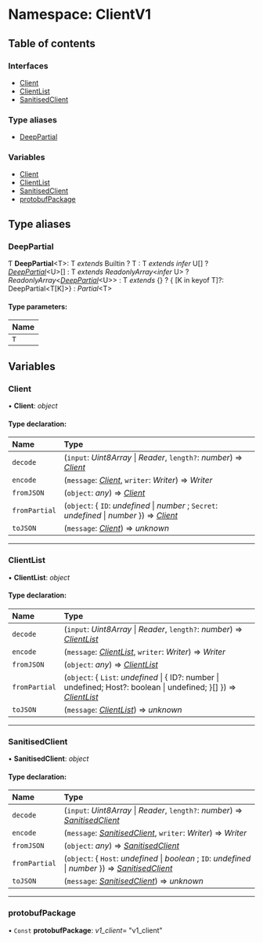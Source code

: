 # Namespace: ClientV1

## Table of contents

### Interfaces

- [Client](../interfaces/clientv1.client.md)
- [ClientList](../interfaces/clientv1.clientlist.md)
- [SanitisedClient](../interfaces/clientv1.sanitisedclient.md)

### Type aliases

- [DeepPartial](clientv1.md#deeppartial)

### Variables

- [Client](clientv1.md#client)
- [ClientList](clientv1.md#clientlist)
- [SanitisedClient](clientv1.md#sanitisedclient)
- [protobufPackage](clientv1.md#protobufpackage)

## Type aliases

### DeepPartial

Ƭ **DeepPartial**<T\>: T *extends* Builtin ? T : T *extends* *infer* U[] ? [*DeepPartial*](clientv1.md#deeppartial)<U\>[] : T *extends* *ReadonlyArray*<*infer* U\> ? *ReadonlyArray*<[*DeepPartial*](clientv1.md#deeppartial)<U\>\> : T *extends* {} ? { [K in keyof T]?: DeepPartial<T[K]\>} : *Partial*<T\>

#### Type parameters:

Name |
:------ |
`T` |

## Variables

### Client

• **Client**: *object*

#### Type declaration:

Name | Type |
:------ | :------ |
`decode` | (`input`: *Uint8Array* \| *Reader*, `length?`: *number*) => [*Client*](clientv1.md#client) |
`encode` | (`message`: [*Client*](clientv1.md#client), `writer`: *Writer*) => *Writer* |
`fromJSON` | (`object`: *any*) => [*Client*](clientv1.md#client) |
`fromPartial` | (`object`: { `ID`: *undefined* \| *number* ; `Secret`: *undefined* \| *number*  }) => [*Client*](clientv1.md#client) |
`toJSON` | (`message`: [*Client*](clientv1.md#client)) => *unknown* |

___

### ClientList

• **ClientList**: *object*

#### Type declaration:

Name | Type |
:------ | :------ |
`decode` | (`input`: *Uint8Array* \| *Reader*, `length?`: *number*) => [*ClientList*](clientv1.md#clientlist) |
`encode` | (`message`: [*ClientList*](clientv1.md#clientlist), `writer`: *Writer*) => *Writer* |
`fromJSON` | (`object`: *any*) => [*ClientList*](clientv1.md#clientlist) |
`fromPartial` | (`object`: { `List`: *undefined* \| { ID?: number \| undefined; Host?: boolean \| undefined; }[]  }) => [*ClientList*](clientv1.md#clientlist) |
`toJSON` | (`message`: [*ClientList*](clientv1.md#clientlist)) => *unknown* |

___

### SanitisedClient

• **SanitisedClient**: *object*

#### Type declaration:

Name | Type |
:------ | :------ |
`decode` | (`input`: *Uint8Array* \| *Reader*, `length?`: *number*) => [*SanitisedClient*](clientv1.md#sanitisedclient) |
`encode` | (`message`: [*SanitisedClient*](clientv1.md#sanitisedclient), `writer`: *Writer*) => *Writer* |
`fromJSON` | (`object`: *any*) => [*SanitisedClient*](clientv1.md#sanitisedclient) |
`fromPartial` | (`object`: { `Host`: *undefined* \| *boolean* ; `ID`: *undefined* \| *number*  }) => [*SanitisedClient*](clientv1.md#sanitisedclient) |
`toJSON` | (`message`: [*SanitisedClient*](clientv1.md#sanitisedclient)) => *unknown* |

___

### protobufPackage

• `Const` **protobufPackage**: *v1_client*= "v1\_client"
